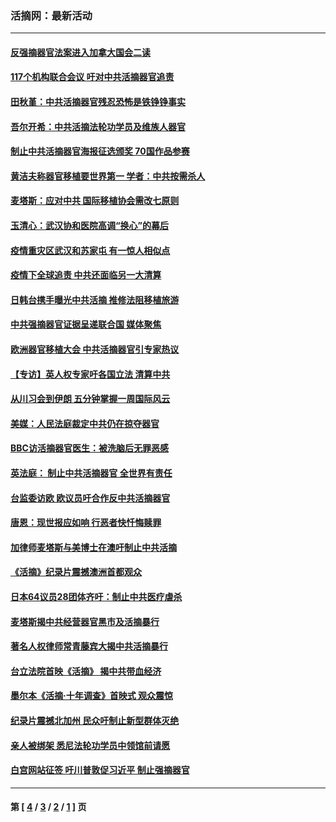 ### 活摘网：最新活动
---
#### [反强摘器官法案进入加拿大国会二读](../../pages/nf5883/n13033450.md?08020430) 
#### [117个机构联合会议 吁对中共活摘器官追责](../../pages/nf5883/n12775087.md?08020430) 
#### [田秋堇：中共活摘器官残忍恐怖是铁铮铮事实](../../pages/nf5883/n12702148.md?08020430) 
#### [吾尔开希：中共活摘法轮功学员及维族人器官](../../pages/nf5883/n12693197.md?08020430) 
#### [制止中共活摘器官海报征选颁奖 70国作品参赛](../../pages/nf5883/n12692050.md?08020430) 
#### [黄洁夫称器官移植要世界第一 学者：中共按需杀人](../../pages/nf5883/n12572329.md?08020430) 
#### [麦塔斯：应对中共 国际移植协会需改七原则](../../pages/nf5883/n12514711.md?08020430) 
#### [玉清心：武汉协和医院高调“换心”的幕后](../../pages/nf5883/n12298730.md?08020430) 
#### [疫情重灾区武汉和苏家屯 有一惊人相似点](../../pages/nf5883/n12150824.md?08020430) 
#### [疫情下全球追责 中共还面临另一大清算](../../pages/nf5883/n12070397.md?08020430) 
#### [日韩台携手曝光中共活摘 推修法阻移植旅游](../../pages/nf5883/n11712046.md?08020430) 
#### [中共强摘器官证据呈递联合国 媒体聚焦](../../pages/nf5883/n11546426.md?08020430) 
#### [欧洲器官移植大会 中共活摘器官引专家热议](../../pages/nf5883/n11539095.md?08020430) 
#### [【专访】英人权专家吁各国立法 清算中共](../../pages/nf5883/n11367315.md?08020430) 
#### [从川习会到伊朗 五分钟掌握一周国际风云](../../pages/nf5883/n11338520.md?08020430) 
#### [美媒：人民法庭裁定中共仍在掠夺器官](../../pages/nf5883/n11334897.md?08020430) 
#### [BBC访活摘器官医生：被洗脑后无罪恶感](../../pages/nf5883/n11335935.md?08020430) 
#### [英法庭： 制止中共活摘器官 全世界有责任](../../pages/nf5883/n11330691.md?08020430) 
#### [台监委访欧 欧议员吁合作反中共活摘器官](../../pages/nf5883/n11109190.md?08020430) 
#### [唐恩：现世报应如响 行恶者快忏悔赎罪](../../pages/nf5883/n11104016.md?08020430) 
#### [加律师麦塔斯与美博士在澳吁制止中共活摘](../../pages/nf5883/n10724764.md?08020430) 
#### [《活摘》纪录片震撼澳洲首都观众](../../pages/nf5883/n10722747.md?08020430) 
#### [日本64议员28团体齐吁：制止中共医疗虐杀](../../pages/nf5883/n10587757.md?08020430) 
#### [麦塔斯揭中共经营器官黑市及活摘暴行](../../pages/nf5883/n10442407.md?08020430) 
#### [著名人权律师常青藤宾大揭中共活摘暴行](../../pages/nf5883/n10318181.md?08020430) 
#### [台立法院首映《活摘》 揭中共带血经济](../../pages/nf5883/n9938847.md?08020430) 
#### [墨尔本《活摘·十年调查》首映式 观众震惊](../../pages/nf5883/n9522572.md?08020430) 
#### [纪录片震撼北加州 民众吁制止新型群体灭绝](../../pages/nf5883/n9188314.md?08020430) 
#### [亲人被绑架 悉尼法轮功学员中领馆前请愿](../../pages/nf5883/n9056753.md?08020430) 
#### [白宫网站征签 吁川普敦促习近平 制止强摘器官](../../pages/nf5883/n9009661.md?08020430) 

---
#### 第 [ [4](./4.md?08020430) / [3](./3.md?08020430) / [2](./2.md?08020430) / [1](./1.md?08020430) ] 页
